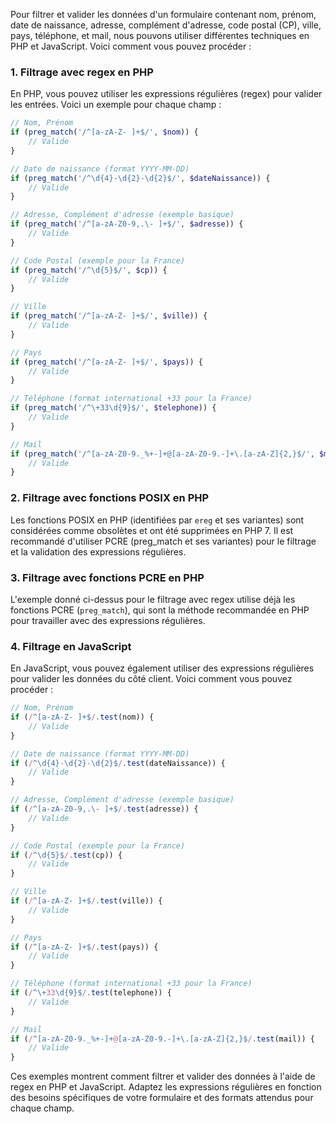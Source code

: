 Pour filtrer et valider les données d'un formulaire contenant nom, prénom, date de naissance, adresse, complément d'adresse, code postal (CP), ville, pays, téléphone, et mail, nous pouvons utiliser différentes techniques en PHP et JavaScript. Voici comment vous pouvez procéder :

### 1. Filtrage avec regex en PHP

En PHP, vous pouvez utiliser les expressions régulières (regex) pour valider les entrées. Voici un exemple pour chaque champ :

```php
// Nom, Prénom
if (preg_match('/^[a-zA-Z- ]+$/', $nom)) {
    // Valide
}

// Date de naissance (format YYYY-MM-DD)
if (preg_match('/^\d{4}-\d{2}-\d{2}$/', $dateNaissance)) {
    // Valide
}

// Adresse, Complément d'adresse (exemple basique)
if (preg_match('/^[a-zA-Z0-9,.\- ]+$/', $adresse)) {
    // Valide
}

// Code Postal (exemple pour la France)
if (preg_match('/^\d{5}$/', $cp)) {
    // Valide
}

// Ville
if (preg_match('/^[a-zA-Z- ]+$/', $ville)) {
    // Valide
}

// Pays
if (preg_match('/^[a-zA-Z- ]+$/', $pays)) {
    // Valide
}

// Téléphone (format international +33 pour la France)
if (preg_match('/^\+33\d{9}$/', $telephone)) {
    // Valide
}

// Mail
if (preg_match('/^[a-zA-Z0-9._%+-]+@[a-zA-Z0-9.-]+\.[a-zA-Z]{2,}$/', $mail)) {
    // Valide
}
```

### 2. Filtrage avec fonctions POSIX en PHP

Les fonctions POSIX en PHP (identifiées par `ereg` et ses variantes) sont considérées comme obsolètes et ont été supprimées en PHP 7. Il est recommandé d'utiliser PCRE (preg_match et ses variantes) pour le filtrage et la validation des expressions régulières.

### 3. Filtrage avec fonctions PCRE en PHP

L'exemple donné ci-dessus pour le filtrage avec regex utilise déjà les fonctions PCRE (`preg_match`), qui sont la méthode recommandée en PHP pour travailler avec des expressions régulières.

### 4. Filtrage en JavaScript

En JavaScript, vous pouvez également utiliser des expressions régulières pour valider les données du côté client. Voici comment vous pouvez procéder :

```javascript
// Nom, Prénom
if (/^[a-zA-Z- ]+$/.test(nom)) {
    // Valide
}

// Date de naissance (format YYYY-MM-DD)
if (/^\d{4}-\d{2}-\d{2}$/.test(dateNaissance)) {
    // Valide
}

// Adresse, Complément d'adresse (exemple basique)
if (/^[a-zA-Z0-9,.\- ]+$/.test(adresse)) {
    // Valide
}

// Code Postal (exemple pour la France)
if (/^\d{5}$/.test(cp)) {
    // Valide
}

// Ville
if (/^[a-zA-Z- ]+$/.test(ville)) {
    // Valide
}

// Pays
if (/^[a-zA-Z- ]+$/.test(pays)) {
    // Valide
}

// Téléphone (format international +33 pour la France)
if (/^\+33\d{9}$/.test(telephone)) {
    // Valide
}

// Mail
if (/^[a-zA-Z0-9._%+-]+@[a-zA-Z0-9.-]+\.[a-zA-Z]{2,}$/.test(mail)) {
    // Valide
}
```

Ces exemples montrent comment filtrer et valider des données à l'aide de regex en PHP et JavaScript. Adaptez les expressions régulières en fonction des besoins spécifiques de votre formulaire et des formats attendus pour chaque champ.
